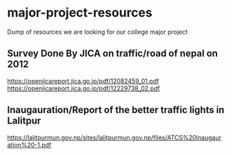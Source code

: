 # major-project-resources
Dump of resources we are looking for our college major project

## Survey Done By JICA on traffic/road of nepal on 2012
https://openjicareport.jica.go.jp/pdf/12082459_01.pdf  
https://openjicareport.jica.go.jp/pdf/12229738_02.pdf

## Inaugauration/Report of the better traffic lights in Lalitpur
https://lalitpurmun.gov.np/sites/lalitpurmun.gov.np/files/ATCS%20Inaugauration%20-1.pdf
